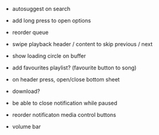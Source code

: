 - autosuggest on search
- add long press to open options
- reorder queue
- swipe playback header / content to skip previous / next
- show loading circle on buffer
- add favourites playlist? (favourite button to song)

- on header press, open/close bottom sheet

- download?
- be able to close notification while paused
- reorder notificaton media control buttons
- volume bar
